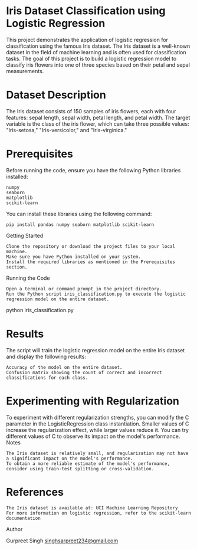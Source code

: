 
# Iris Dataset Classification using Logistic Regression

This project demonstrates the application of logistic regression for classification using the famous Iris dataset. The Iris dataset is a well-known dataset in the field of machine learning and is often used for classification tasks. The goal of this project is to build a logistic regression model to classify iris flowers into one of three species based on their petal and sepal measurements.


# Dataset Description

The Iris dataset consists of 150 samples of iris flowers, each with four features: sepal length, sepal width, petal length, and petal width. The target variable is the class of the iris flower, which can take three possible values: "Iris-setosa," "Iris-versicolor," and "Iris-virginica."

# Prerequisites
Before running the code, ensure you have the following Python libraries installed:

    
    numpy
    seaborn
    matplotlib
    scikit-learn

You can install these libraries using the following command:
  
  `pip install pandas numpy seaborn matplotlib scikit-learn `


Getting Started

    Clone the repository or download the project files to your local machine.
    Make sure you have Python installed on your system.
    Install the required libraries as mentioned in the Prerequisites section.

Running the Code

    Open a terminal or command prompt in the project directory.
    Run the Python script iris_classification.py to execute the logistic regression model on the entire dataset.

python iris_classification.py

# Results

The script will train the logistic regression model on the entire Iris dataset and display the following results:

    Accuracy of the model on the entire dataset.
    Confusion matrix showing the count of correct and incorrect classifications for each class.

# Experimenting with Regularization

To experiment with different regularization strengths, you can modify the C parameter in the LogisticRegression class instantiation. Smaller values of C increase the regularization effect, while larger values reduce it. You can try different values of C to observe its impact on the model's performance.
Notes

    The Iris dataset is relatively small, and regularization may not have a significant impact on the model's performance.
    To obtain a more reliable estimate of the model's performance, consider using train-test splitting or cross-validation.

# References

    The Iris dataset is available at: UCI Machine Learning Repository
    For more information on logistic regression, refer to the scikit-learn documentation

Author

Gurpreet Singh
singhsarpreet234@gmail.com

